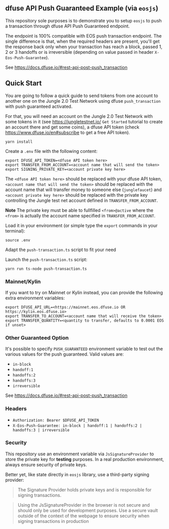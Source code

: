 ## dfuse API Push Guaranteed Example (via `eosjs`)

This repository sole purposes is to demonstrate you to setup `eosjs` to push a
transaction through dfuse API Push Guaranteed endpoint.

The endpoint is 100% compatible with EOS push transaction endpoint. The single
difference is that, when the required headers are present, you'll get the response
back only when your transaction has reach a block, passed 1, 2 or 3 handoffs or is
irreversible (depending on value passed in header `X-Eos-Push-Guarantee`).

See https://docs.dfuse.io/#rest-api-post-push_transaction

## Quick Start

You are going to follow a quick guide to send tokens from one account to another
one on the Jungle 2.0 Test Network using dfuse `push_transaction` with push guaranteed
activated.

For that, you will need an account on the Jungle 2.0 Test Network with some tokens in
it (see https://jungletestnet.io/ `Get Started` tutorial to create an account there and
get some coins), a dfuse API token (check https://www.dfuse.io/en#subscribe to get a free
API token).

    yarn install

Create a `.env` file with the following content:

    export DFUSE_API_TOKEN=<dfuse API token here>
    export TRANSFER_FROM_ACCOUNT=<account name that will send the token>
    export SIGNING_PRIVATE_KEY=<account private key here>

The `<dfuse API token here>` should be replaced with your dfuse API token,
`<account name that will send the token>` should be replaced with the
account name that will transfer money to someone else (`junglefaucet`) and
`<account private key here>` should be replaced with the private key
controlling the Jungle test net account defined in `TRANSFER_FROM_ACCOUNT`.

**Note** The private key must be able to fullfilled `<from>@active` where the
`<from>` is actually the account name specified in `TRANSFER_FROM_ACCOUNT`.

Load it in your environment (or simple type the `export` commands in your
terminal):

    source .env

Adapt the `push-transaction.ts` script to fit your need

Launch the `push-transaction.ts` script:

    yarn run ts-node push-transaction.ts

### Mainnet/Kylin

If you want to try on Mainnet or Kylin instead, you can provide the following
extra environment variables:

    export DFUSE_API_URL=<https://mainnet.eos.dfuse.io OR https://kylin.eos.dfuse.io>
    export TRANSFER_TO_ACCOUNT=<account name that will receive the token>
    export TRANSFER_QUANTITY=<quantity to transfer, defaults to 0.0001 EOS if unset>

### Other Guaranteed Option

It's possible to specify `PUSH_GUARANTEED` environment variable to test out
the various values for the push guaranteed. Valid values are:

- `in-block`
- `handoff:1`
- `handoffs:2`
- `handoffs:3`
- `irreversible`

See https://docs.dfuse.io/#rest-api-post-push_transaction

### Headers

- `Authorization: Bearer $DFUSE_API_TOKEN`
- `X-Eos-Push-Guarantee: in-block | handoff:1 | handoffs:2 | handoffs:3 | irreversible`

### Security

This repository use an environment variable via `JsSignatureProvider` to store the
private key for **testing** purposes. In a real production environment, always ensure
security of private keys.

Better yet, like state directly in `eosjs` library, use a third-party signing provider:

> The Signature Provider holds private keys and is responsible for signing transactions.

> Using the JsSignatureProvider in the browser is not secure and should only be used for development purposes. Use a secure vault outside of the context of the webpage to ensure security when signing transactions in production
